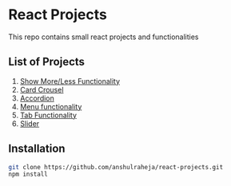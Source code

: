 # React Projects 
This repo contains small react projects and functionalities

## List of Projects
1. [Show More/Less Functionality](./src/components/ShowHideData)
2. [Card Crousel](./src/components/cardCarousel)
3. [Accordion](./src/components/Accordian)
4. [Menu functionality](./src/components/MenuFunctionality)
5. [Tab Functionality](./src/components/TabFunctionality)
6. [Slider](./src/components/Slider)


## Installation 
```bash 
git clone https://github.com/anshulraheja/react-projects.git
npm install
```